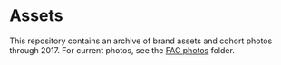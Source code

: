# Assets

This repository contains an archive of brand assets and cohort photos through 2017. For current photos, see the [FAC photos](https://drive.google.com/drive/u/1/folders/0B-mliovLR9b_X3lsR3BzcmJ0Znc) folder.
